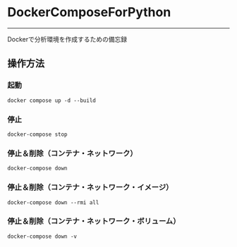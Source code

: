 # DockerComposeForPython
---
Dockerで分析環境を作成するための備忘録

## 操作方法
### 起動
    docker compose up -d --build

### 停止
    docker-compose stop

### 停止＆削除（コンテナ・ネットワーク）
    docker-compose down

### 停止＆削除（コンテナ・ネットワーク・イメージ）
    docker-compose down --rmi all

### 停止＆削除（コンテナ・ネットワーク・ボリューム）
    docker-compose down -v

